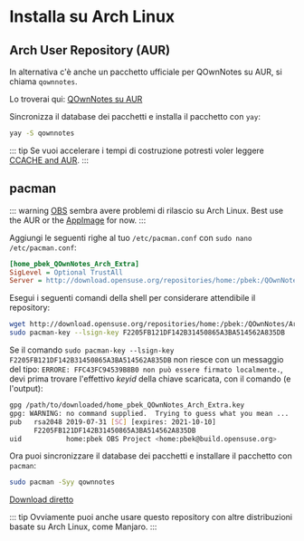 # Installa su Arch Linux

## Arch User Repository (AUR)

In alternativa c'è anche un pacchetto ufficiale per QOwnNotes su AUR, si chiama `qownnotes`.

Lo troverai qui: [QOwnNotes su AUR](https://aur.archlinux.org/packages/qownnotes)

Sincronizza il database dei pacchetti e installa il pacchetto con `yay`:

```bash
yay -S qownnotes
```

::: tip
Se vuoi accelerare i tempi di costruzione potresti voler leggere [CCACHE and AUR](https://www.reddit.com/r/archlinux/comments/6vez44/a_small_tip_if_you_compile_from_aur/).
:::

## pacman

::: warning
[OBS](https://build.opensuse.org/package/show/home:pbek:QOwnNotes/desktop) sembra avere problemi di rilascio su Arch Linux. Best use the AUR or the [AppImage](./appimage.md) for now.
:::

Aggiungi le seguenti righe al tuo `/etc/pacman.conf` con `sudo nano /etc/pacman.conf`:

```ini
[home_pbek_QOwnNotes_Arch_Extra]
SigLevel = Optional TrustAll
Server = http://download.opensuse.org/repositories/home:/pbek:/QOwnNotes/Arch_Extra/$arch
```

Esegui i seguenti comandi della shell per considerare attendibile il repository:

```bash
wget http://download.opensuse.org/repositories/home:/pbek:/QOwnNotes/Arch_Extra/x86_64/home_pbek_QOwnNotes_Arch_Extra.key -O - | sudo pacman-key --add -
sudo pacman-key --lsign-key F2205FB121DF142B31450865A3BA514562A835DB
```

Se il comando `sudo pacman-key --lsign-key F2205FB121DF142B31450865A3BA514562A835DB` non riesce con un messaggio del tipo: `ERRORE: FFC43FC94539B8B0 non può essere firmato localmente.`, devi prima trovare l'effettivo *keyid* della chiave scaricata, con il comando (e l'output):

```bash
gpg /path/to/downloaded/home_pbek_QOwnNotes_Arch_Extra.key
gpg: WARNING: no command supplied.  Trying to guess what you mean ...
pub   rsa2048 2019-07-31 [SC] [expires: 2021-10-10]
      F2205FB121DF142B31450865A3BA514562A835DB
uid           home:pbek OBS Project <home:pbek@build.opensuse.org>
```

Ora puoi sincronizzare il database dei pacchetti e installare il pacchetto con `pacman`:

```bash
sudo pacman -Syy qownnotes
```

[Download diretto](https://download.opensuse.org/repositories/home:/pbek:/QOwnNotes/Arch_Extra)

::: tip
Ovviamente puoi anche usare questo repository con altre distribuzioni basate su Arch Linux, come Manjaro.
:::
